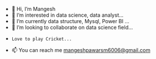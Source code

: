 - 👋 Hi, I’m Mangesh
- 👀 I’m interested in data science, data analyst...
- 🌱 I’m currently data structure, Mysql, Power BI ...
- 💞️ I’m looking to collaborate on data science field...
-     Love to play Cricket...
- 📫 You can reach me mangeshpawarsm6006@gmail.com
<!---
mangeshpawar42/mangeshpawar42 is a ✨ special ✨ repository because its `README.md` (this file) appears on your GitHub profile.
You can click the Preview link to take a look at your changes.
--->
